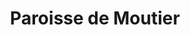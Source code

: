 ---
title: Paroisse de Moutier
name: Moutier
site: https://www.par8.ch/moutier_portrait
territoire:
    - Moutier
    - Perrefitte
    - Belprahon
    - Roches
    - Schelten
    - Seehof
NPA:
    - 2740
    - 2742
    - 2744
    - 2747
    - 2762
    - 2827
meta:
    - La Scheulte
    - Elay
region: Par8
---